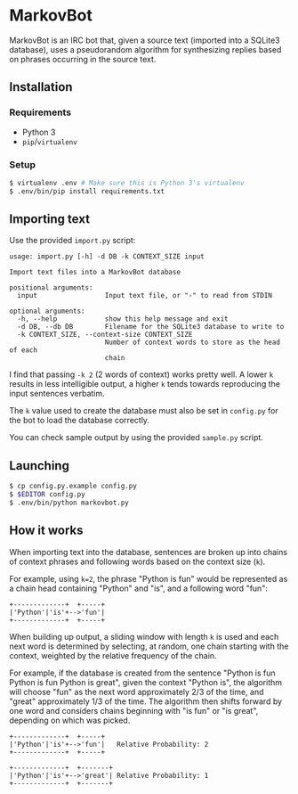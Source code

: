 MarkovBot
=========

MarkovBot is an IRC bot that, given a source text (imported into a SQLite3
database), uses a pseudorandom algorithm for synthesizing replies based on
phrases occurring in the source text.

## Installation

### Requirements

  * Python 3
  * `pip`/`virtualenv`

### Setup

```sh
$ virtualenv .env # Make sure this is Python 3's virtualenv
$ .env/bin/pip install requirements.txt
```

## Importing text

Use the provided `import.py` script:

    usage: import.py [-h] -d DB -k CONTEXT_SIZE input

    Import text files into a MarkovBot database

    positional arguments:
      input                 Input text file, or "-" to read from STDIN

    optional arguments:
      -h, --help            show this help message and exit
      -d DB, --db DB        Filename for the SQLite3 database to write to
      -k CONTEXT_SIZE, --context-size CONTEXT_SIZE
                            Number of context words to store as the head of each
                            chain

I find that passing `-k 2` (2 words of context) works pretty well.  A lower `k`
results in less intelligible output, a higher `k` tends towards reproducing the
input sentences verbatim.

The `k` value used to create the database must also be set in `config.py` for
the bot to load the database correctly.

You can check sample output by using the provided `sample.py` script.

## Launching

```sh
$ cp config.py.example config.py
$ $EDITOR config.py
$ .env/bin/python markovbot.py
```

## How it works

When importing text into the database, sentences are broken up into chains of
context phrases and following words based on the context size (`k`).

For example, using `k=2`, the phrase "Python is fun" would be represented as a
chain head containing "Python" and "is", and a following word "fun":

    +-------------+  +-----+
    |'Python'|'is'+-->'fun'|
    +-------------+  +-----+

When building up output, a sliding window with length `k` is used and each next
word is determined by selecting, at random, one chain starting with the context,
weighted by the relative frequency of the chain.

For example, if the database is created from the sentence "Python is fun Python
is fun Python is great", given the context "Python is", the algorithm will
choose "fun" as the next word approximately 2/3 of the time, and "great"
approximately 1/3 of the time.  The algorithm then shifts forward by one word
and considers chains beginning with "is fun" or "is great", depending on which
was picked.

    +-------------+  +-----+
    |'Python'|'is'+-->'fun'|   Relative Probability: 2
    +-------------+  +-----+

    +-------------+  +-------+
    |'Python'|'is'+-->'great'| Relative Probability: 1
    +-------------+  +-------+
